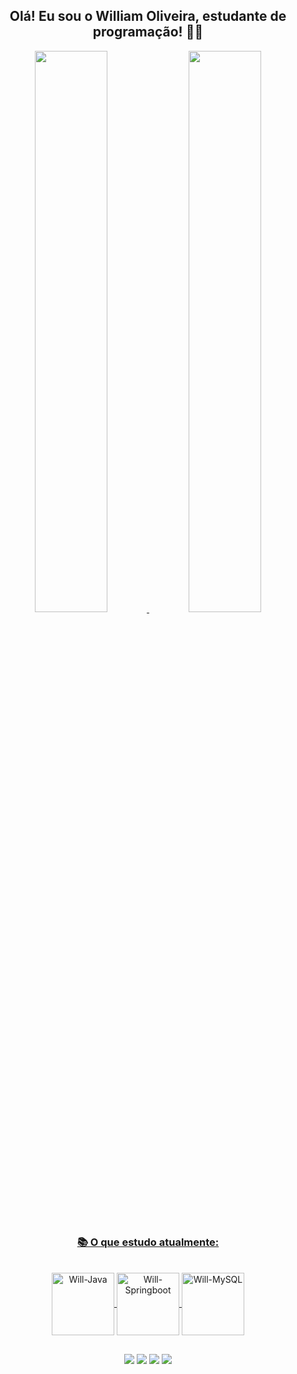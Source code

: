 <div align="center"><h2> Olá! Eu sou o William Oliveira, estudante de programação! 🧙‍♂️  </h2></div>
<div align="center">
  <a href="https://github.com/pWillOliveira">
  <img width="48%" src="https://github-readme-stats.vercel.app/api?username=pwilloliveira&show_icons=true&theme=tokyonight&include_all_commits=true&count_private=true"/>
  <img width="48%" src="https://github-readme-stats.vercel.app/api/top-langs/?username=pwilloliveira&layout=compact&langs_count=7&theme=tokyonight"/>  
</div>
<div align="center">
  <h3>📚 O que estudo atualmente:</h3> 

<div style="display: inline_block"><br>
  <img align="center" alt="Will-Java" height="100" width="100" src="https://cdn.jsdelivr.net/gh/devicons/devicon/icons/java/java-original-wordmark.svg">
  <img align="center" alt="Will-Springboot" height="100" width="100" src="https://cdn.jsdelivr.net/gh/devicons/devicon/icons/spring/spring-original.svg">
  <img align="center" alt="Will-MySQL" height="100" width="100" src="https://cdn.jsdelivr.net/gh/devicons/devicon/icons/mysql/mysql-original-wordmark.svg">
</div>

  ##
  
<div>
  <a href="https://www.linkedin.com/in/pwilloliveira/" target="_blank"><img src="https://img.shields.io/badge/-LinkedIn-%230077B5?style=for-the-badge&logo=linkedin&logoColor=white" target="_blank"></a> 
  <a href="https://www.instagram.com/willzinoliveira/" target="_blank"><img src="https://img.shields.io/badge/-Instagram-%23E4405F?style=for-the-badge&logo=instagram&logoColor=white" target="_blank"></a>
 	<a href="https://www.twitch.tv/willzinoliveira" target="_blank"><img src="https://img.shields.io/badge/Twitch-9146FF?style=for-the-badge&logo=twitch&logoColor=white" target="_blank"></a> 
  <a href = "mailto:poliveira.william@gmail.com"><img src="https://img.shields.io/badge/-Gmail-%23333?style=for-the-badge&logo=gmail&logoColor=white" target="_blank"></a>
</div>
